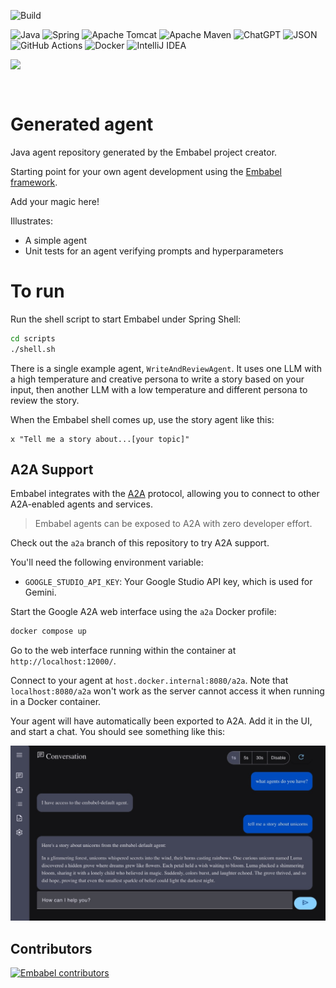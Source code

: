 ![Build](https://github.com/embabel/embabel-agent/actions/workflows/maven.yml/badge.svg)

![Java](https://img.shields.io/badge/java-%23ED8B00.svg?style=for-the-badge&logo=openjdk&logoColor=white)
![Spring](https://img.shields.io/badge/spring-%236DB33F.svg?style=for-the-badge&logo=spring&logoColor=white)
![Apache Tomcat](https://img.shields.io/badge/apache%20tomcat-%23F8DC75.svg?style=for-the-badge&logo=apache-tomcat&logoColor=black)
![Apache Maven](https://img.shields.io/badge/Apache%20Maven-C71A36?style=for-the-badge&logo=Apache%20Maven&logoColor=white)
![ChatGPT](https://img.shields.io/badge/chatGPT-74aa9c?style=for-the-badge&logo=openai&logoColor=white)
![JSON](https://img.shields.io/badge/JSON-000?logo=json&logoColor=fff)
![GitHub Actions](https://img.shields.io/badge/github%20actions-%232671E5.svg?style=for-the-badge&logo=githubactions&logoColor=white)
![Docker](https://img.shields.io/badge/docker-%230db7ed.svg?style=for-the-badge&logo=docker&logoColor=white)
![IntelliJ IDEA](https://img.shields.io/badge/IntelliJIDEA-000000.svg?style=for-the-badge&logo=intellij-idea&logoColor=white)

<img align="left" src="https://github.com/embabel/embabel-agent/blob/main/embabel-agent-api/images/315px-Meister_der_Weltenchronik_001.jpg?raw=true" width="180">

&nbsp;&nbsp;&nbsp;&nbsp;

&nbsp;&nbsp;&nbsp;&nbsp;

# Generated agent

Java agent repository generated by the Embabel project creator.

Starting point for your own agent development using the [Embabel framework](https://github.com/embabel/embabel-agent).

Add your magic here!

Illustrates:

- A simple agent
- Unit tests for an agent verifying prompts and hyperparameters

# To run

Run the shell script to start Embabel under Spring Shell:

```bash
cd scripts
./shell.sh
```

There is a single example agent, `WriteAndReviewAgent`.
It uses one LLM with a high temperature and creative persona to write a story based on your input,
then another LLM with a low temperature and different persona to review the story.

When the Embabel shell comes up, use the story agent like this:

```
x "Tell me a story about...[your topic]"
```

## A2A Support

Embabel integrates with the [A2A](https://github.com/google-a2a/A2A) protocol, allowing you to connect to other
A2A-enabled agents and
services.

> Embabel agents can be exposed to A2A with zero developer effort.

Check out the `a2a` branch of this repository to try A2A support.

You'll need the following environment variable:

- `GOOGLE_STUDIO_API_KEY`: Your Google Studio API key, which is used for Gemini.

Start the Google A2A web interface using the `a2a` Docker profile:

```bash
docker compose up
```

Go to the web interface running within the container at `http://localhost:12000/`.

Connect to your agent at `host.docker.internal:8080/a2a`. Note that `localhost:8080/a2a` won't work as the server
cannot access it when running in a Docker container.

Your agent will have automatically been exported to A2A. Add it in the UI, and start a chat.
You should see something like this:

<img src="images/a2a_ui.jpg" alt="A2A UI" width="600">

## Contributors

[![Embabel contributors](https://contrib.rocks/image?repo=embabel/java-agent-template)](https://github.com/embabel/java-agent-template/graphs/contributors)


